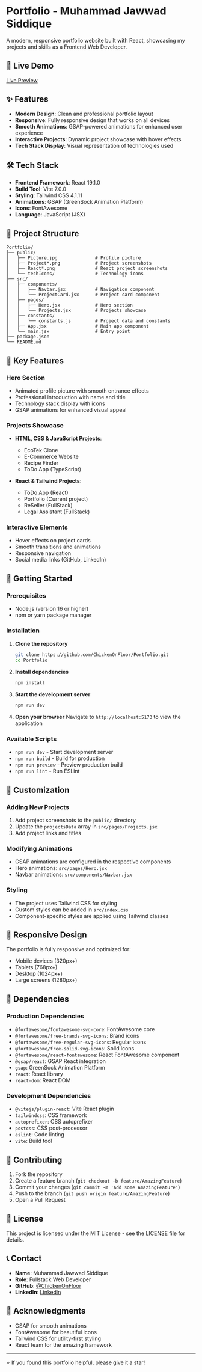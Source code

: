 # Portfolio - Muhammad Jawwad Siddique

A modern, responsive portfolio website built with React, showcasing my projects and skills as a Frontend Web Developer.

## 🚀 Live Demo

[Live Preview](https://jawwad-portfolio-45.vercel.app)

## ✨ Features

- **Modern Design**: Clean and professional portfolio layout
- **Responsive**: Fully responsive design that works on all devices
- **Smooth Animations**: GSAP-powered animations for enhanced user experience
- **Interactive Projects**: Dynamic project showcase with hover effects
- **Tech Stack Display**: Visual representation of technologies used

## 🛠️ Tech Stack

- **Frontend Framework**: React 19.1.0
- **Build Tool**: Vite 7.0.0
- **Styling**: Tailwind CSS 4.1.11
- **Animations**: GSAP (GreenSock Animation Platform)
- **Icons**: FontAwesome
- **Language**: JavaScript (JSX)

## 📁 Project Structure

```
Portfolio/
├── public/
│   ├── Picture.jpg              # Profile picture
│   ├── Project*.png             # Project screenshots
│   ├── React*.png               # React project screenshots
│   └── techIcons/               # Technology icons
├── src/
│   ├── components/
│   │   ├── Navbar.jsx           # Navigation component
│   │   └── ProjectCard.jsx      # Project card component
│   ├── pages/
│   │   ├── Hero.jsx             # Hero section
│   │   └── Projects.jsx         # Projects showcase
│   ├── constants/
│   │   └── constants.js         # Project data and constants
│   ├── App.jsx                  # Main app component
│   └── main.jsx                 # Entry point
├── package.json
└── README.md
```

## 🎯 Key Features

### Hero Section
- Animated profile picture with smooth entrance effects
- Professional introduction with name and title
- Technology stack display with icons
- GSAP animations for enhanced visual appeal

### Projects Showcase
- **HTML, CSS & JavaScript Projects**:
  - EcoTek Clone
  - E-Commerce Website
  - Recipe Finder
  - ToDo App (TypeScript)

- **React & Tailwind Projects**:
  - ToDo App (React)
  - Portfolio (Current project)
  - ReSeller (FullStack)
  - Legal Assistant (FullStack)

### Interactive Elements
- Hover effects on project cards
- Smooth transitions and animations
- Responsive navigation
- Social media links (GitHub, LinkedIn)

## 🚀 Getting Started

### Prerequisites
- Node.js (version 16 or higher)
- npm or yarn package manager

### Installation

1. **Clone the repository**
   ```bash
   git clone https://github.com/ChickenOnFloor/Portfolio.git
   cd Portfolio
   ```

2. **Install dependencies**
   ```bash
   npm install
   ```

3. **Start the development server**
   ```bash
   npm run dev
   ```

4. **Open your browser**
   Navigate to `http://localhost:5173` to view the application

### Available Scripts

- `npm run dev` - Start development server
- `npm run build` - Build for production
- `npm run preview` - Preview production build
- `npm run lint` - Run ESLint

## 🎨 Customization

### Adding New Projects
1. Add project screenshots to the `public/` directory
2. Update the `projectsData` array in `src/pages/Projects.jsx`
3. Add project links and titles

### Modifying Animations
- GSAP animations are configured in the respective components
- Hero animations: `src/pages/Hero.jsx`
- Navbar animations: `src/components/Navbar.jsx`

### Styling
- The project uses Tailwind CSS for styling
- Custom styles can be added in `src/index.css`
- Component-specific styles are applied using Tailwind classes

## 📱 Responsive Design

The portfolio is fully responsive and optimized for:
- Mobile devices (320px+)
- Tablets (768px+)
- Desktop (1024px+)
- Large screens (1280px+)

## 🔧 Dependencies

### Production Dependencies
- `@fortawesome/fontawesome-svg-core`: FontAwesome core
- `@fortawesome/free-brands-svg-icons`: Brand icons
- `@fortawesome/free-regular-svg-icons`: Regular icons
- `@fortawesome/free-solid-svg-icons`: Solid icons
- `@fortawesome/react-fontawesome`: React FontAwesome component
- `@gsap/react`: GSAP React integration
- `gsap`: GreenSock Animation Platform
- `react`: React library
- `react-dom`: React DOM

### Development Dependencies
- `@vitejs/plugin-react`: Vite React plugin
- `tailwindcss`: CSS framework
- `autoprefixer`: CSS autoprefixer
- `postcss`: CSS post-processor
- `eslint`: Code linting
- `vite`: Build tool

## 🤝 Contributing

1. Fork the repository
2. Create a feature branch (`git checkout -b feature/AmazingFeature`)
3. Commit your changes (`git commit -m 'Add some AmazingFeature'`)
4. Push to the branch (`git push origin feature/AmazingFeature`)
5. Open a Pull Request

## 📄 License

This project is licensed under the MIT License - see the [LICENSE](LICENSE) file for details.

## 📞 Contact

- **Name**: Muhammad Jawwad Siddique
- **Role**: Fullstack Web Developer
- **GitHub**: [@ChickenOnFloor](https://github.com/ChickenOnFloor)
- **LinkedIn**: [Linkedin](https://www.linkedin.com/in/muhammad-jawwad-siddique-5b61ab257)

## 🙏 Acknowledgments

- GSAP for smooth animations
- FontAwesome for beautiful icons
- Tailwind CSS for utility-first styling
- React team for the amazing framework

---

⭐ If you found this portfolio helpful, please give it a star!
